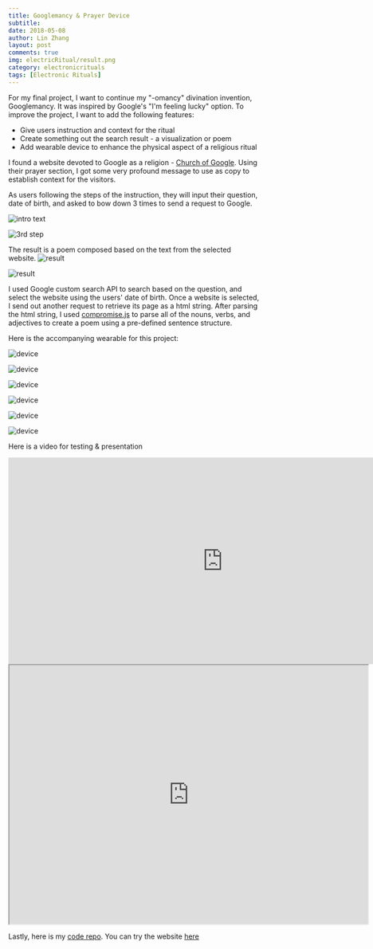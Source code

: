 ```yaml
---
title: Googlemancy & Prayer Device
subtitle:
date: 2018-05-08
author: Lin Zhang
layout: post
comments: true
img: electricRitual/result.png
category: electronicrituals
tags: [Electronic Rituals]
---
```


For my final project, I want to continue my "-omancy" divination invention, Googlemancy. It was inspired by Google's "I'm feeling lucky" option. To improve the project, I want to add the following features:

- Give users instruction and context for the ritual
- Create something out the search result - a visualization or poem
- Add wearable device to enhance the physical aspect of a religious ritual

I found a website devoted to Google as a religion - [Church of Google](http://churchofgoogle.org/). Using their prayer section, I got some very profound message to use as copy to establish context for the visitors.

As users following the steps of the instruction, they will input their question, date of birth, and asked to bow down 3 times to send a request to Google.

![intro text]({{site.baseurl}}/assets/img/electricRitual/intro.png)

![3rd step]({{site.baseurl}}/assets/img/electricRitual/3rdstep.png)

The result is a poem composed based on the text from the selected website.
![result]({{site.baseurl}}/assets/img/electricRitual/result.png)

![result]({{site.baseurl}}/assets/img/electricRitual/languageParts.png)

I used Google custom search API to search based on the question, and select the website using the users' date of birth. Once a website is selected, I send out another request to retrieve its page as a html string. After parsing the html string, I used [compromise.js](http://compromise.cool/) to parse all of the nouns, verbs, and adjectives to create a poem using a pre-defined sentence structure.

Here is the accompanying wearable for this project:

![device]({{site.baseurl}}/assets/img/electricRitual/wearablefront.JPG)

![device]({{site.baseurl}}/assets/img/electricRitual/wearableside.JPG)

![device]({{site.baseurl}}/assets/img/electricRitual/wearableback.JPG)

![device]({{site.baseurl}}/assets/img/electricRitual/circuit.JPG)

![device]({{site.baseurl}}/assets/img/electricRitual/prototypes.JPG)

![device]({{site.baseurl}}/assets/img/electricRitual/finish.png)

Here is a video for testing & presentation

<iframe width="860" height="415" src="https://www.youtube.com/embed/jva6e_tqXy8" frameborder="0" allow="autoplay; encrypted-media" allowfullscreen></iframe>


<iframe src="https://docs.google.com/presentation/d/1iDZwyBPAMfFQUwBR4FGGC2nSOhLT5dDw-tnlaJPxcyw" width="720px" height="520px"></iframe>

Lastly, here is my [code repo](https://github.com/linzhangcs/googlemancy/). You can try the website [here](https://linzhangcs.github.io/googlemancy/)
